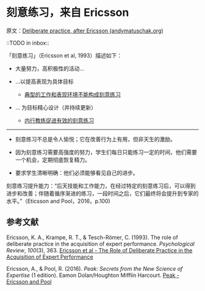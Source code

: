 # 刻意练习，来自 Ericsson

原文：[Deliberate practice, after Ericsson (andymatuschak.org)](https://notes.andymatuschak.org/z2duRd5eisRomSgxr88Semkgs15pgMRVVR5C)

::TODO in inbox::

「刻意练习」（Ericsson et al, 1993）描述如下：

- 大量努力，高积极性的活动…

- …以提高表现为具体目标

  - [典型的工作和表现环境不能构成刻意练习](https://notes.andymatuschak.org/z3n21KMcMZtfT5wmLi1V5ovzZoyqhciQowRXm)

- … 为目标精心设计（并持续更新）

  - [内行教练促进有效的刻意练习](https://notes.andymatuschak.org/z4cA6LFAy67tx7eG3TrvBpNmpMpYGW7n7K98U)

------

- 刻意练习不总是令人愉悦；它在改善行为上有用，但非天生的激励。

- 因为刻意练习需要高强度的努力，学生们每日只能练习一定的时间，他们需要一个机会，定期彻底恢复精力。

- 要求学生清晰明确：他们必须能够看见自己的进步。

刻意练习提升能力：“后天技能和工作能力，在经过特定的刻意练习后，可以得到进步和改善；伴随着循序渐进的练习，一段时间之后，它们最终将会提升到专家的水平。”（Eticsson and Pool，2016，p.100)

## 参考文献

Ericsson, K. A., Krampe, R. T., & Tesch-Römer, C. (1993). The role of deliberate practice in the acquisition of expert performance. *Psychological Review*, *100*(3), 363. [Ericsson et al - The Role of Deliberate Practice in the Acquisition of Expert Performance](https://notes.andymatuschak.org/z6xWa5QDyUmvuDqZ9Z7sANrfjf8sLoJ7BnspW)

Ericsson, A., & Pool, R. (2016). *Peak: Secrets from the New Science of Expertise* (1 edition). Eamon Dolan/Houghton Mifflin Harcourt. [Peak - Ericsson and Pool](https://notes.andymatuschak.org/z6Sx5DSLp1Jdt4wqvN36Xvregj6mQnCnFopmy)